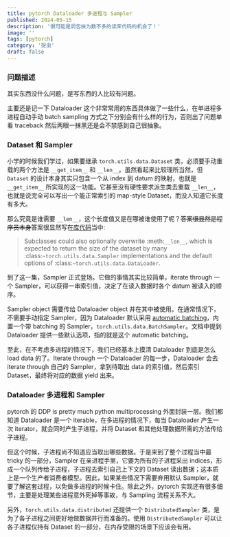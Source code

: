 ```yaml
---
title: pytorch Dataloader 多进程与 Sampler
published: 2024-05-15
description: '很可能是调包侠为数不多的读库代码的机会了！'
image: ''
tags: [pytorch]
category: '捉虫'
draft: false 
---
```


### 问题描述
其实东西没什么问题，是写东西的人比较有问题。

主要还是记一下 Dataloader 这个非常常用的东西具体做了一些什么，在单进程多进程自动手动 batch sampling 方式之下分别会有什么样的行为，否则出了问题单看 traceback 然后两眼一抹黑还是会不禁感到自己很抽象。


### Dataset 和 Sampler
小学的时候我们学过，如果要继承 `torch.utils.data.Dataset` 类，必须要手动重载的两个方法是 `__get_item__` 和 `__len__`。虽然看起来比较理所当然，但 `Dataset` 的设计本身其实只包含一个从 index 到 datum 的映射，也就是 `__get_item__` 所实现的这一功能。它甚至没有硬性要求派生类去重载 `__len__`，也就是说完全可以写出一个能正常索引的 map-style Dataset，而没人知道它长度有多大。

那么究竟是谁需要 `__len__`，这个长度值又是在哪被谁使用了呢？~~答案很显然是程序员本身~~答案很显然写在[库代码](https://pytorch.org/docs/stable/_modules/torch/utils/data/dataset.html#Dataset)当中:
> Subclasses could also optionally overwrite :meth:`__len__`, which is expected to return the size of the dataset by many :class:`~torch.utils.data.Sampler` implementations and the default options of :class:`~torch.utils.data.DataLoader`.

到了这一集，Sampler 正式登场。它做的事情其实比较简单，iterate through 一个 Sampler，可以获得一串索引值，决定了在读入数据时各个 datum 被读入的顺序。

Sampler object 需要传给 Dataloader object 并在其中被使用。在通常情况下，不需要手动指定 Sampler，因为 Dataloader 默认采用 [automatic batching](https://pytorch.org/docs/stable/data.html#automatic-batching-default)，内置一个带 batching 的 Sampler，`torch.utils.data.BatchSampler`。文档中提到 Dataloader 提供一些默认选项，指的就是这个 automatic batching。

至此，在不考虑多进程的情况下，我们已经基本上摸清 Dataloader 到底是怎么 load data 的了。Iterate through 一个 Dataloader 的每一步，Dataloader 会去 iterate through 自己的 Sampler，拿到待取出 data 的索引值，然后索引 Dataset，最终将对应的数据 yield 出来。

### Dataloader 多进程和 Sampler

pytorch 的 DDP is pretty much python multiprocessing 外面封装一层。我们都知道 Dataloader 是一个 iterable，在多进程的情况下，每当 Dataloader 产生一次 iterator，就会同时产生子进程，并将 Dataset 和其他处理数据所需的方法传给子进程。

但这个时候，子进程尚不知道应当取出哪些数据。于是来到了整个过程当中最 tricky 的一部分，Sampler 在亲进程手里，它要为所有的子进程采出 indices，形成一个队列传给子进程，子进程去索引自己上下文的 Dataset 读出数据；这本质上是一个生产者消费者模型。因此，如果某些情况下需要弃用默认 Sampler，就要了解这套过程，以免做多进程的时候卡住。除此之外，pytorch 实现还有很多细节，主要是处理某些进程意外死掉等事故，与 Sampling 流程关系不大。

另外，`torch.utils.data.distributed` 还提供一个 `DistributedSampler` 类，是为了各子进程之间更好地做数据并行而准备的。使用 `DistributedSampler` 可以让各子进程仅持有 Dataset 的一部分，在内存受限的场景下应该会有用。